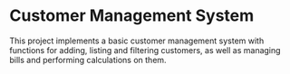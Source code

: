 # Customer Management System

This project implements a basic customer management system with functions for adding, listing and filtering customers, as well as managing bills and performing calculations on them.
